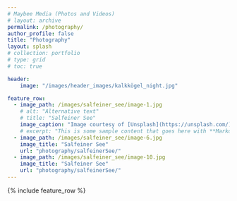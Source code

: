 ```yaml
---
# Maybee Media (Photos and Videos)
# layout: archive
permalink: /photography/
author_profile: false
title: "Photography"
layout: splash
# collection: portfolio
# type: grid
# toc: true

header: 
    image: "/images/header_images/kalkkögel_night.jpg"

feature_row:
  - image_path: /images/salfeiner_see/image-1.jpg
    # alt: "Alternative text"
    # title: "Salfeiner See"
    image_caption: "Image courtesy of [Unsplash](https://unsplash.com/)"
    # excerpt: "This is some sample content that goes here with **Markdown** formatting."
  - image_path: /images/salfeiner_see/image-6.jpg
    image_title: "Salfeiner See"
    url: "photography/salfeinerSee/"
  - image_path: /images/salfeiner_see/image-10.jpg
    image_title: "Salfeiner See"
    url: "photography/salfeinerSee/"
---
```


{% include feature_row %}

<!-- 

[![Salfeiner See](/images/salfeinerSeeSunset.jpg)](./salfeinerSee/ "Redirect to homepage")
<a href="./salfeinerSee/">Salfeiner See</a>

-->